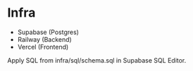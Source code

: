 # Infra

- Supabase (Postgres)
- Railway (Backend)
- Vercel (Frontend)

Apply SQL from infra/sql/schema.sql in Supabase SQL Editor.


